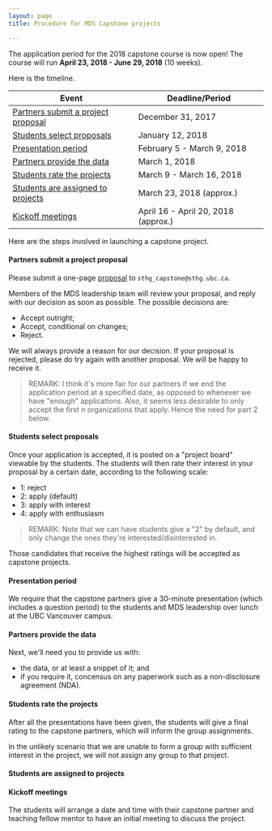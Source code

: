 ```yaml
---
layout: page
title: Procedure for MDS Capstone projects

---
```


The application period for the 2018 capstone course is now open!
The course will run __April 23, 2018 - June 29, 2018__ (10 weeks).

Here is the timeline.

| Event | Deadline/Period |
| ----- | ---- |
| [Partners submit a project proposal](#submit-a-project-proposal) | December 31, 2017 |
| [Students select proposals](#students-select-proposals) | January 12, 2018  |
| [Presentation period](#presentation-period)       | February 5 - March 9, 2018 |
| [Partners provide the data](#partners-provide-the-data)  | March 1, 2018 |
| [Students rate the projects](#students-rate-the-projects)  | March 9 - March 16, 2018 |
| [Students are assigned to projects](#students-are-assigned-to-projects) | March 23, 2018 (approx.) |
| [Kickoff meetings](#kickoff-meetings)    | April 16 - April 20, 2018 (approx.) |

Here are the steps involved in launching a capstone project.

#### Partners submit a project proposal

Please submit a one-page [proposal](./proposal.md) to `sthg_capstone@sthg.ubc.ca`.

Members of the MDS leadership team will review your proposal, and reply with our decision as soon as possible. The possible decisions are:

- Accept outright;
- Accept, conditional on changes;
- Reject.

We will always provide a reason for our decision. If your proposal is rejected, please do try again with another proposal. We will be happy to receive it.

> REMARK: I think it's more fair for our partners if we end the application period at a specified date, as opposed to whenever we have "enough" applications. Also, it seems less desirable to only accept the first $n$ organizations that apply. Hence the need for part 2 below.

#### Students select proposals

Once your application is accepted, it is posted on a "project board" viewable by the students. The students will then rate their interest in your proposal by a certain date, according to the following scale:

- 1: reject
- 2: apply (default)
- 3: apply with interest
- 4: apply with enthusiasm

> REMARK: Note that we can have students give a "2" by default, and only change the ones they're interested/disinterested in.

Those candidates that receive the highest ratings will be accepted as capstone projects.

#### Presentation period

We require that the capstone partners give a 30-minute presentation (which includes a question period) to the students and MDS leadership over lunch at the UBC Vancouver campus. 

#### Partners provide the data

Next, we'll need you to provide us with:

- the data, or at least a snippet of it; and
- if you require it, concensus on any paperwork such as a non-disclosure agreement (NDA).

#### Students rate the projects

After all the presentations have been given, the students will give a final rating to the capstone partners, which will inform the group assignments.

In the unlikely scenario that we are unable to form a group with sufficient interest in the project, we will not assign any group to that project.

#### Students are assigned to projects

#### Kickoff meetings

The students will arrange a date and time with their capstone partner and teaching fellow mentor to have an initial meeting to discuss the project.

